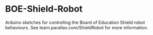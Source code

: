 BOE-Shield-Robot
================

Arduino sketches for controlling the Board of Education Shield robot behaviours. See learn.parallax.com/ShieldRobot for more information.
